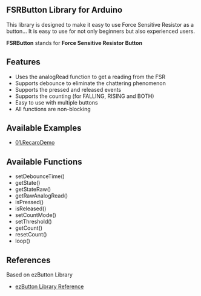 ## FSRButton Library for Arduino
This library is designed to make it easy to use Force Sensitive Resistor as a button..​. It is easy to use for not only beginners but also experienced users.

__FSRButton__ stands for __Force Sensitive Resistor Button__

Features
----------------------------
* Uses the analogRead function to get a reading from the FSR
* Supports debounce to eliminate the chattering phenomenon
* Supports the pressed and released events
* Supports the counting (for FALLING, RISING and BOTH)
* Easy to use with multiple buttons
* All functions are non-blocking

Available Examples
----------------------------
* [01.RecaroDemo](https://github.com/HamsoEngineering/RecaroDemo)

Available Functions
----------------------------
* setDebounceTime()
* getState()
* getStateRaw()
* getRawAnalogRead()
* isPressed()
* isReleased()
* setCountMode()
* setThreshold()
* getCount()
* resetCount()
* loop()

References
----------------------------
Based on ezButton Library
* [ezButton Library Reference](https://arduinogetstarted.com/tutorials/arduino-button-library)

